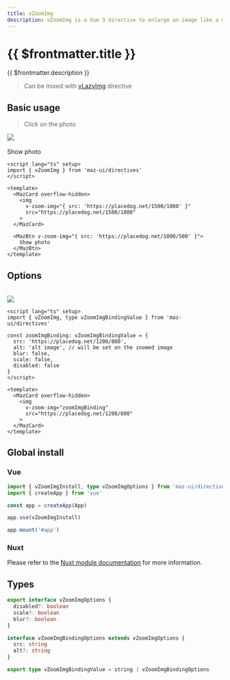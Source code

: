 ```yaml
---
title: vZoomImg
description: vZoomImg is a Vue 3 directive to enlarge an image like a modal on click, if you have several images, you can pass them like a carousel
---
```


# {{ $frontmatter.title }}

{{ $frontmatter.description }}

> Can be mixed with [vLazyImg](./lazy-img.md) directive

## Basic usage

> Click on the photo

<MazCard overflow-hidden>
  <img
    src="https://placedog.net/1500/1000"
    v-zoom-img="{ src: 'https://placedog.net/1500/1000' }"
  />
</MazCard>
<br />
<br />
<MazBtn v-zoom-img="{ src: 'https://placedog.net/1000/500' }">
  Show photo
</MazBtn>

```vue
<script lang="ts" setup>
import { vZoomImg } from 'maz-ui/directives'
</script>

<template>
  <MazCard overflow-hidden>
    <img
      v-zoom-img="{ src: 'https://placedog.net/1500/1000' }"
      src="https://placedog.net/1500/1000"
    >
  </MazCard>

  <MazBtn v-zoom-img="{ src: 'https://placedog.net/1000/500' }">
    Show photo
  </MazBtn>
</template>
```

## Options

<br />

<MazCard overflow-hidden>
  <img
    src="https://placedog.net/1200/800"
    v-zoom-img="zoomImgBinding"
  />
</MazCard>

<script lang="ts" setup>
  import { vZoomImg } from 'maz-ui/src/directives/vZoomImg'

  const zoomImgBinding: vZoomImgBinding = {
    src: 'https://placedog.net/1200/800',
    alt: 'alt image',
    blur: false,
    scale: false,
    disabled: false
  }
</script>

```vue
<script lang="ts" setup>
import { vZoomImg, type vZoomImgBindingValue } from 'maz-ui/directives'

const zoomImgBinding: vZoomImgBindingValue = {
  src: 'https://placedog.net/1200/800',
  alt: 'alt image', // will be set on the zoomed image
  blur: false,
  scale: false,
  disabled: false
}
</script>

<template>
  <MazCard overflow-hidden>
    <img
      v-zoom-img="zoomImgBinding"
      src="https://placedog.net/1200/800"
    >
  </MazCard>
</template>
```

## Global install

### Vue

```typescript
import { vZoomImgInstall, type vZoomImgOptions } from 'maz-ui/directives'
import { createApp } from 'vue'

const app = createApp(App)

app.use(vZoomImgInstall)

app.mount('#app')
```

### Nuxt

Please refer to the [Nuxt module documentation](./../guide/nuxt.md) for more information.

## Types

```ts
export interface vZoomImgOptions {
  disabled?: boolean
  scale?: boolean
  blur?: boolean
}

interface vZoomImgBindingOptions extends vZoomImgOptions {
  src: string
  alt?: string
}

export type vZoomImgBindingValue = string | vZoomImgBindingOptions
```
